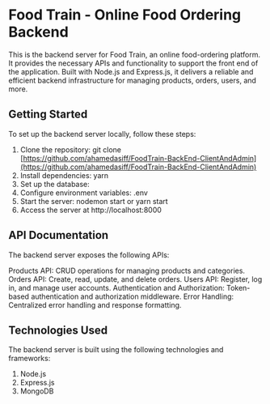 # Food Train - Online Food Ordering Backend

This is the backend server for Food Train, an online food-ordering platform. It provides the necessary APIs and functionality to support the front end of the application. Built with Node.js and Express.js, it delivers a reliable and efficient backend infrastructure for managing products, orders, users, and more.

## Getting Started
To set up the backend server locally, follow these steps:

  1. Clone the repository: git clone [https://github.com/ahamedasiff/FoodTrain-BackEnd-ClientAndAdmin](https://github.com/ahamedasiff/FoodTrain-BackEnd-ClientAndAdmin)
  2. Install dependencies: yarn
  3. Set up the database: 
  4. Configure environment variables: .env 
  5. Start the server: nodemon start or yarn start
  6. Access the server at http://localhost:8000

## API Documentation
The backend server exposes the following APIs:

  Products API: CRUD operations for managing products and categories.
  Orders API: Create, read, update, and delete orders.
  Users API: Register, log in, and manage user accounts.
  Authentication and Authorization: Token-based authentication and authorization middleware.
  Error Handling: Centralized error handling and response formatting.

## Technologies Used
The backend server is built using the following technologies and frameworks:

  1. Node.js
  2. Express.js
  3. MongoDB 
